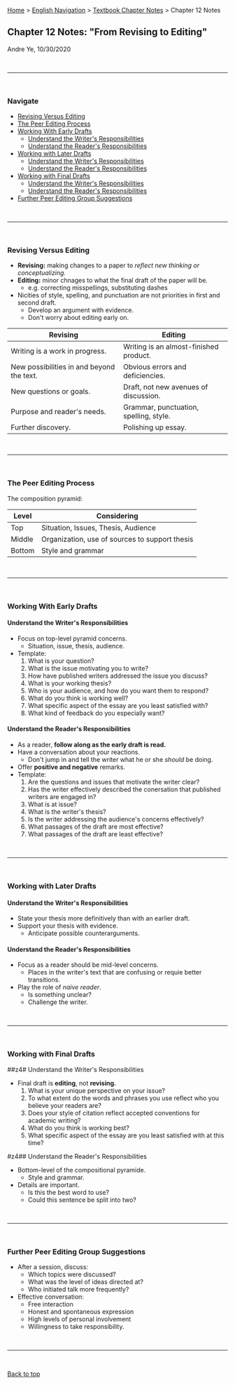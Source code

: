 [Home](https://andre-ye.github.io) > [English Navigation](https://andre-ye.github.io/english/english_navigation) > [Textbook Chapter Notes](https://andre-ye.github.io/english/english_navigation#textbook-chapter-notes) > Chapter 12 Notes

## Chapter 12 Notes: "From Revising to Editing"
Andre Ye, 10/30/2020


<br>

---

<br>


### Navigate
- [Revising Versus Editing](#revising-versus-editing)
- [The Peer Editing Process](#the-peer-editing-process)
- [Working With Early Drafts](#working-with-early-drafts)
  * [Understand the Writer's Responsibilities](#understand-the-writers-responsibilities)
  * [Understand the Reader's Responsibilities](#understand-the-readers-responsibilities)
- [Working with Later Drafts](#working-with-later-drafts)
  * [Understand the Writer's Responsibilities](#understand-the-writers-responsibilities-1)
  * [Understand the Reader's Responsibilities](#understand-the-readers-responsibilities-1)
- [Working with Final Drafts](#working-with-final-drafts)
  * [Understand the Writer's Responsibilities](#understand-the-writers-responsibilities-2)
  * [Understand the Reader's Responsibilities](#understand-the-readers-responsibilities-2)
- [Further Peer Editing Group Suggestions](#further-peer-editing-group-suggestions)

<br>

---

<br>

### Revising Versus Editing
- **Revising:** making changes to a paper to *reflect new thinking or conceptualizing.*
- **Editing:** minor chnages to what the final draft of the paper will be.
  - e.g. correcting misspellings, substituting dashes
- Nicities of style, spelling, and punctuation are not priorities in first and second draft.
  - Develop an argument with evidence.
  - Don't worry about editing early on.

| Revising | Editing |
| --- | --- |
| Writing is a work in progress. | Writing is an almost-finished product. |
| New possibilities in and beyond the text. | Obvious errors and deficiencies. |
| New questions or goals. | Draft, not new avenues of discussion. |
| Purpose and reader's needs. | Grammar, punctuation, spelling, style. |
| Further discovery. | Polishing up essay. |

<br>

---

<br>

### The Peer Editing Process
The composition pyramid:

| Level | Considering |
| --- | --- |
| Top | Situation, Issues, Thesis, Audience |
| Middle | Organization, use of sources to support thesis |
| Bottom | Style and grammar |

<br>

---

<br>

### Working With Early Drafts
#### Understand the Writer's Responsibilities
- Focus on top-level pyramid concerns.
  - Situation, issue, thesis, audience.
- Template:
  1. What is your question?
  2. What is the issue motivating you to write?
  3. How have published writers addressed the issue you discuss?
  4. What is your working thesis?
  5. Who is your audience, and how do you want them to respond?
  6. What do you think is working well?
  7. What specific aspect of the essay are you least satisfied with?
  8. What kind of feedback do you especially want?

#### Understand the Reader's Responsibilities
- As a reader, **follow along as the early draft is read.**
- Have a conversation about your reactions.
  - Don't jump in and tell the writer what he or she *should* be doing.
- Offer **positive and negative** remarks.
- Template:
  1. Are the questions and issues that motivate the writer clear?
  2. Has the writer effectively described the conersation that published writers are engaged in?
  3. What is at issue?
  4. What is the writer's thesis?
  5. Is the writer addressing the audience's concerns effectively?
  6. What passages of the draft are most effective?
  7. What passages of the draft are least effective?

<br>

---

<br>

### Working with Later Drafts
#### Understand the Writer's Responsibilities
- State your thesis more definitively than with an earlier draft.
- Support your thesis with evidence.
  - Anticipate possible counterarguments.

#### Understand the Reader's Responsibilities
- Focus as a reader should be mid-level concerns.
  - Places in the writer's text that are confusing or requie better transitions.
- Play the role of *naive reader*.
  - Is something unclear?
  - Challenge the writer.

<br>

---

<br>

### Working with Final Drafts
##z4# Understand the Writer's Responsibilities
- Final draft is **editing**, not **revising.**
  1. What is your unique perspective on your issue?
  2. To what extent do the words and phrases you use reflect who you believe your readers are?
  3. Does your style of citation reflect accepted conventions for academic writing?
  4. What do you think is working best?
  5. What specific aspect of the essay are you least satisfied with at this time?

#z4## Understand the Reader's Responsibilities
- Bottom-level of the compositional pyramide.
  - Style and grammar.
- Details are important.
  - Is this the best word to use?
  - Could this sentence be split into two?

<br>

---

<br>

### Further Peer Editing Group Suggestions
- After a session, discuss:
  - Which topics were discussed?
  - What was the level of ideas directed at?
  - Who initiated talk more frequently?
- Effective conversation:
  - Free interaction
  - Honest and spontaneous expression
  - High levels of personal involvement
  - Willingness to take responsibility.

<br>

---

<br>

[Back to top](#)
